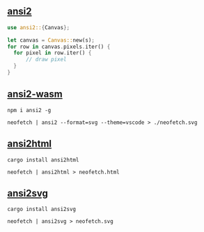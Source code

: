## [ansi2](./ansi2)

```rs
use ansi2::{Canvas};

let canvas = Canvas::new(s);
for row in canvas.pixels.iter() {
  for pixel in row.iter() {
      // draw pixel
  }
}
```

## [ansi2-wasm](./ansi2-wasm)
```
npm i ansi2 -g

neofetch | ansi2 --format=svg --theme=vscode > ./neofetch.svg

```


## [ansi2html](./ansi2html)
```
cargo install ansi2html

neofetch | ansi2html > neofetch.html

```

## [ansi2svg](./ansi2svg)

```
cargo install ansi2svg

neofetch | ansi2svg > neofetch.svg
```

